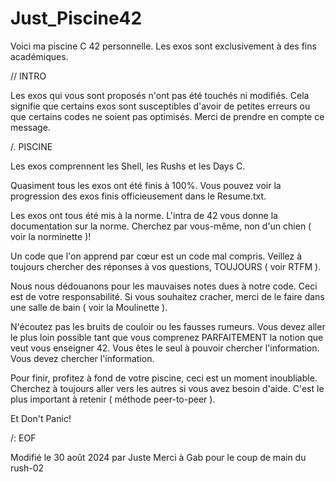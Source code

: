 # Just_Piscine42
Voici ma piscine C 42 personnelle. Les exos sont exclusivement à des fins académiques.


//  INTRO

Les exos qui vous sont proposés n'ont pas été touchés ni modifiés. Cela signifie que certains exos sont susceptibles d'avoir de petites erreurs ou que certains codes ne soient pas optimisés. Merci de prendre en compte ce message.


/.  PISCINE

Les exos comprennent les Shell, les Rushs et les Days C.

Quasiment tous les exos ont été finis à 100%. Vous pouvez voir la progression des exos finis officieusement dans le Resume.txt.

Les exos ont tous été mis à la norme. L'intra de 42 vous donne la documentation sur la norme. Cherchez par vous-même, non d'un chien  ( voir la norminette )!

Un code que l'on apprend par cœur est un code mal compris. Veillez à toujours chercher des réponses à vos questions, TOUJOURS  ( voir RTFM ).

Nous nous dédouanons pour les mauvaises notes dues à notre code. Ceci est de votre responsabilité. Si vous souhaitez cracher, merci de le faire dans une salle de bain  ( voir la Moulinette ).

N'écoutez pas les bruits de couloir ou les fausses rumeurs. Vous devez aller le plus loin possible tant que vous comprenez PARFAITEMENT la notion que veut vous enseigner 42. Vous êtes le seul à pouvoir chercher l'information. Vous devez chercher l'information.

Pour finir, profitez à fond de votre piscine, ceci est un moment inoubliable. Cherchez à toujours aller vers les autres si vous avez besoin d'aide. C'est le plus important à retenir  ( méthode peer-to-peer ).

Et Don't Panic!


/:  EOF

Modifié le 30 août 2024 par Juste
Merci à Gab pour le coup de main du rush-02
